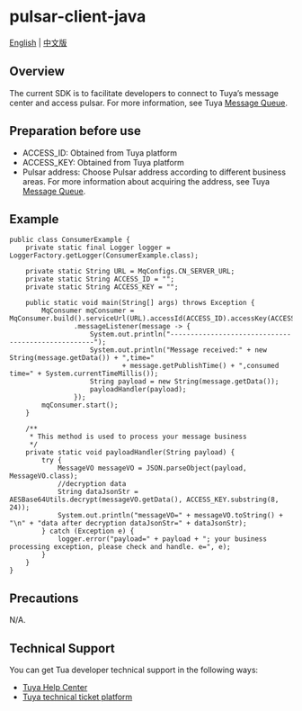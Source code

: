 # pulsar-client-java

[English](README.md) | [中文版](README_cn.md)
## Overview
The current SDK is to facilitate developers to connect to Tuya’s message center and access pulsar.
For more information, see Tuya [Message Queue](https://developer.tuya.com/en/docs/iot/open-api/message-service/message-service?id=K95zu0nzdw9cd).
## Preparation before use
* ACCESS_ID: Obtained from Tuya platform
* ACCESS_KEY: Obtained from Tuya platform
* Pulsar address: Choose Pulsar address according to different business areas. For more information about acquiring the address, see Tuya [Message Queue](https://developer.tuya.com/en/docs/iot/open-api/message-service/message-service?id=K95zu0nzdw9cd).

## Example
```
public class ConsumerExample {
    private static final Logger logger = LoggerFactory.getLogger(ConsumerExample.class);

    private static String URL = MqConfigs.CN_SERVER_URL;
    private static String ACCESS_ID = "";
    private static String ACCESS_KEY = "";

    public static void main(String[] args) throws Exception {
        MqConsumer mqConsumer = MqConsumer.build().serviceUrl(URL).accessId(ACCESS_ID).accessKey(ACCESS_KEY)
                .messageListener(message -> {
                    System.out.println("---------------------------------------------------");
                    System.out.println("Message received:" + new String(message.getData()) + ",time="
                            + message.getPublishTime() + ",consumed time=" + System.currentTimeMillis());
                    String payload = new String(message.getData());
                    payloadHandler(payload);
                });
        mqConsumer.start();
    }

    /**
     * This method is used to process your message business
     */
    private static void payloadHandler(String payload) {
        try {
            MessageVO messageVO = JSON.parseObject(payload, MessageVO.class);
            //decryption data
            String dataJsonStr = AESBase64Utils.decrypt(messageVO.getData(), ACCESS_KEY.substring(8, 24));
            System.out.println("messageVO=" + messageVO.toString() + "\n" + "data after decryption dataJsonStr=" + dataJsonStr);
        } catch (Exception e) {
            logger.error("payload=" + payload + "; your business processing exception, please check and handle. e=", e);
        }
    }
}
```

## Precautions
N/A.

## Technical Support

You can get Tua developer technical support in the following ways:

* [Tuya Help Center](https://support.tuya.com/en/help)
* [Tuya technical ticket platform](https://iot.tuya.com/council)
